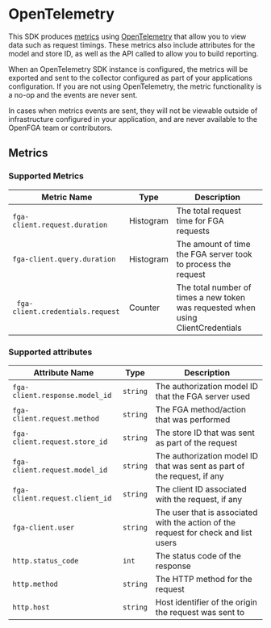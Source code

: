 # OpenTelemetry

This SDK produces [metrics](https://opentelemetry.io/docs/concepts/signals/metrics/) using [OpenTelemetry](https://opentelemetry.io/) that allow you to view data such as request timings. These metrics also include attributes for the model and store ID, as well as the API called to allow you to build reporting.

When an OpenTelemetry SDK instance is configured, the metrics will be exported and sent to the collector configured as part of your applications configuration. If you are not using OpenTelemetry, the metric functionality is a no-op and the events are never sent.

In cases when metrics events are sent, they will not be viewable outside of infrastructure configured in your application, and are never available to the OpenFGA team or contributors.

## Metrics

### Supported Metrics

| Metric Name                       | Type      | Description                                                                      |
| --------------------------------- | --------- | -------------------------------------------------------------------------------- |
| `fga-client.request.duration`     | Histogram | The total request time for FGA requests                                          |
| `fga-client.query.duration`       | Histogram | The amount of time the FGA server took to process the request                    |
| ` fga-client.credentials.request` | Counter   | The total number of times a new token was requested when using ClientCredentials |

### Supported attributes

| Attribute Name                 | Type     | Description                                                                         |
| ------------------------------ | -------- | ----------------------------------------------------------------------------------- |
| `fga-client.response.model_id` | `string` | The authorization model ID that the FGA server used                                 |
| `fga-client.request.method`    | `string` | The FGA method/action that was performed                                            |
| `fga-client.request.store_id`  | `string` | The store ID that was sent as part of the request                                   |
| `fga-client.request.model_id`  | `string` | The authorization model ID that was sent as part of the request, if any             |
| `fga-client.request.client_id` | `string` | The client ID associated with the request, if any                                   |
| `fga-client.user`              | `string` | The user that is associated with the action of the request for check and list users |
| `http.status_code `            | `int`    | The status code of the response                                                     |
| `http.method`                  | `string` | The HTTP method for the request                                                     |
| `http.host`                    | `string` | Host identifier of the origin the request was sent to                               |
